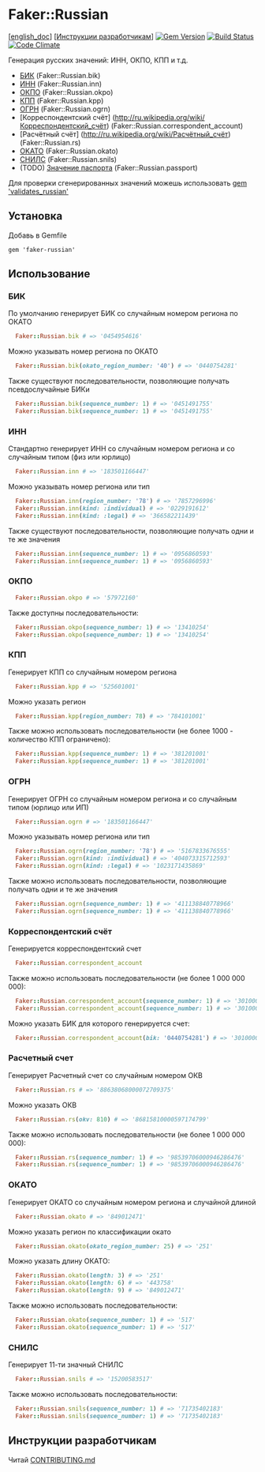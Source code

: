 # Faker::Russian

[[english_doc](doc/english_readme.md)]
[[Инструкции разработчикам](CONTRIBUTING.md)]
[![Gem Version](https://badge.fury.io/rb/faker-russian.svg)](http://badge.fury.io/rb/faker-russian)
[![Build Status](https://travis-ci.org/asiniy/faker-russian.svg?branch=master)](https://travis-ci.org/asiniy/faker-russian)
[![Code Climate](https://codeclimate.com/github/asiniy/faker-russian.png)](https://codeclimate.com/github/asiniy/faker-russian)

Генерация русских значений: ИНН, ОКПО, КПП и т.д.

* [БИК](http://ru.wikipedia.org/wiki/Банковский_идентификационный_код) (Faker::Russian.bik)
* [ИНН](http://ru.wikipedia.org/wiki/Идентификационный_номер_налогоплательщика) (Faker::Russian.inn)
* [ОКПО](http://ru.wikipedia.org/wiki/Общероссийский_классификатор_предприятий_и_организаций) (Faker::Russian.okpo)
* [КПП](http://ru.wikipedia.org/wiki/Код_причины_постановки_на_учёт) (Faker::Russian.kpp)
* [ОГРН](http://ru.wikipedia.org/wiki/Основной_государственный_регистрационный_номер) (Faker::Russian.ogrn)
* [Корреспондентский счёт] (http://ru.wikipedia.org/wiki/Корреспондентский_счёт) (Faker::Russian.correspondent_account)
* [Расчётный счёт] (http://ru.wikipedia.org/wiki/Расчётный_счёт) (Faker::Russian.rs)
* [OKATO](http://ru.wikipedia.org/wiki/Общероссийский_классификатор_объектов_административно-территориального_деления) (Faker::Russian.okato)
* [СНИЛС](http://ru.wikipedia.org/wiki/Страховой_номер_индивидуального_лицевого_счёта) (Faker::Russian.snils)
* (TODO) [Значение паспорта](http://ru.wikipedia.org/wiki/Паспорт_гражданина_Российской_Федерации) (Faker::Russian.passport)

Для проверки сгенерированных значений можешь использовать [gem 'validates_russian'](https://github.com/asiniy/validates_russian)

## Установка

Добавь в Gemfile

    gem 'faker-russian'

## Использование

### БИК

По умолчанию генерирует БИК со случайным номером региона по ОКАТО

``` ruby
  Faker::Russian.bik # => '0454954616'
```

Можно указывать номер региона по ОКАТО

``` ruby
  Faker::Russian.bik(okato_region_number: '40') # => '0440754281'
```

Также существуют последовательности, позволяющие получать псевдослучайные БИКи

``` ruby
  Faker::Russian.bik(sequence_number: 1) # => '0451491755'
  Faker::Russian.bik(sequence_number: 1) # => '0451491755'
```

### ИНН

Стандартно генерирует ИНН со случайным номером региона и со случайным типом (физ или юрлицо)

``` ruby
  Faker::Russian.inn # => '183501166447'
```

Можно указывать номер региона или тип

``` ruby
  Faker::Russian.inn(region_number: '78') # => '7857296996'
  Faker::Russian.inn(kind: :individual) # => '0229191612'
  Faker::Russian.inn(kind: :legal) # => '366582211439'
```

Также существуют последовательности, позволяющие получать одни и те же значения

``` ruby
  Faker::Russian.inn(sequence_number: 1) # => '0956860593'
  Faker::Russian.inn(sequence_number: 1) # => '0956860593'
```

### ОКПО

``` ruby
  Faker::Russian.okpo # => '57972160'
```

Также доступны последовательности:

``` ruby
  Faker::Russian.okpo(sequence_number: 1) # => '13410254'
  Faker::Russian.okpo(sequence_number: 1) # => '13410254'
```


### КПП

Генерирует КПП со случайным номером региона

``` ruby
  Faker::Russian.kpp # => '525601001'
```

Можно указать регион

``` ruby
  Faker::Russian.kpp(region_number: 78) # => '784101001'
```

Также можно использовать последовательности (не более 1000 - количество КПП ограничено):

``` ruby
  Faker::Russian.kpp(sequence_number: 1) # => '381201001'
  Faker::Russian.kpp(sequence_number: 1) # => '381201001'
```

### ОГРН

Генерирует ОГРН со случайным номером региона и со случайным типом (юрлицо или ИП)

``` ruby
  Faker::Russian.ogrn # => '183501166447'
```

Можно указывать номер региона или тип

``` ruby
  Faker::Russian.ogrn(region_number: '78') # => '5167833676555'
  Faker::Russian.ogrn(kind: :individual) # => '404073315712593'
  Faker::Russian.ogrn(kind: :legal) # => '1023171435869'
```

Также можно использовать последовательности, позволяющие получать одни и те же значения

``` ruby
  Faker::Russian.ogrn(sequence_number: 1) # => '411138840778966'
  Faker::Russian.ogrn(sequence_number: 1) # => '411138840778966'
```

### Корреспондентский счёт

Генерируется корреспондентский счет

```ruby
  Faker::Russian.correspondent_account
```

Также можно использовать последовательности (не более 1 000 000 000):

``` ruby
  Faker::Russian.correspondent_account(sequence_number: 1) # => '30100000000717354021'
  Faker::Russian.correspondent_account(sequence_number: 1) # => '30100000000717354021'
```

Можно указать БИК для которого генерируется счет:

```ruby
  Faker::Russian.correspondent_account(bik: '0440754281') # => '30100000341569331281'
```

### Расчетный счет

Генерирует Расчетный счет со случайным номером ОКВ

``` ruby
  Faker::Russian.rs # => '88638068000072709375'
```

Можно указать ОКВ

``` ruby
  Faker::Russian.rs(okv: 810) # => '86815810000597174799'
```

Также можно использовать последовательности (не более 1 000 000 000):

``` ruby
  Faker::Russian.rs(sequence_number: 1) # => '98539706000946286476'
  Faker::Russian.rs(sequence_number: 1) # => '98539706000946286476'
```

### ОКАТО

Генерирует ОКАТО со случайным номером региона и случайной длиной

``` ruby
  Faker::Russian.okato # => '849012471'
```

Можно указать регион по классификации окато

``` ruby
  Faker::Russian.okato(okato_region_number: 25) # => '251'
```

Можно указать длину ОКАТО:

``` ruby
  Faker::Russian.okato(length: 3) # => '251'
  Faker::Russian.okato(length: 6) # => '443758'
  Faker::Russian.okato(length: 9) # => '849012471'
```

Также можно использовать последовательности:

``` ruby
  Faker::Russian.okato(sequence_number: 1) # => '517'
  Faker::Russian.okato(sequence_number: 1) # => '517'
```

### СНИЛС

Генерирует 11-ти значный СНИЛС

``` ruby
  Faker::Russian.snils # => '15200583517'
```

Также можно использовать последовательности:

``` ruby
  Faker::Russian.snils(sequence_number: 1) # => '71735402183'
  Faker::Russian.snils(sequence_number: 1) # => '71735402183'
```

## Инструкции разработчикам

Читай [CONTRIBUTING.md](CONTRIBUTING.md)
